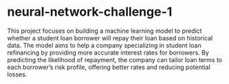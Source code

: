 # neural-network-challenge-1

This project focuses on building a machine learning model to predict whether a student loan borrower will repay their loan based on historical data. The model aims to help a company specializing in student loan refinancing by providing more accurate interest rates for borrowers. By predicting the likelihood of repayment, the company can tailor loan terms to each borrower’s risk profile, offering better rates and reducing potential losses.
